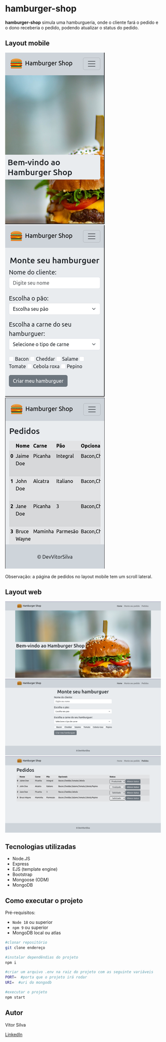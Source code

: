 # hamburger-shop

**hamburger-shop** simula uma hamburgueria, onde o cliente fará o pedido e o dono receberia o pedido, podendo atualizar o status do pedido.

## Layout mobile

![mobile-home-1](/public/assets/mobile-home-1.png)
![mobile-home-2](/public/assets/mobile-home-2.png)
![mobile-orders-1](/public/assets/mobile-orders-1.png)

Observação: a página de pedidos no layout mobile tem um scroll lateral.

## Layout web

![web-home-1](/public/assets/web-home-1.png)
![web-home-2](/public/assets/web-home-2.png)
![web-orders-1](/public/assets/web-orders-1.png)

## Tecnologias utilizadas

- Node.JS
- Express
- EJS (template engine)
- Bootstrap
- Mongoose (ODM)
- MongoDB

## Como executar o projeto

Pré-requisitos: 
- `Node 18` ou superior
- `npm 9` ou superior
- MongoDB local ou atlas

```bash
#clonar repositório
git clone endereço
```

```bash
#instalar dependêndias do projeto
npm i
```

```bash
#criar um arquivo .env na raiz do projeto com as seguinte variáveis
PORT=  #porta que o projeto irá rodar
URI=  #uri do mongodb
```

```bash
#executar o projeto
npm start
```

## Autor

Vitor Silva

[LinkedIn](https://linkedin.com/in/vitor-silva-a289a9288)